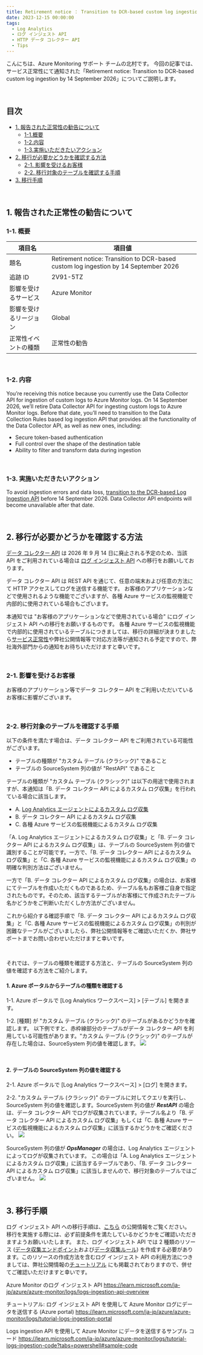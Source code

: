 ```yaml
---
title: Retirement notice ： Transition to DCR-based custom log ingestion by 14 September 2026 について
date: 2023-12-15 00:00:00
tags:
  - Log Analytics
  - ログ インジェスト API
  - HTTP データ コレクター API
  - Tips
---
```


こんにちは、Azure Monitoring サポート チームの北村です。
今回の記事では、サービス正常性にて通知された「Retirement notice: Transition to DCR-based custom log ingestion by 14 September 2026」についてご説明します。

<br>

<!-- more -->
## 目次
- [1. 報告された正常性の勧告について](#1-報告された正常性の勧告について)
  - [1-1.概要](#1-1-概要)
  - [1-2.内容](#1-2-内容)
  - [1-3.実施いただきたいアクション](#1-3-実施いただきたいアクション)
- [2. 移行が必要かどうかを確認する方法](#2-移行が必要かどうかを確認する方法)
  - [2-1. 影響を受けるお客様](#2-1-影響を受けるお客様)
  - [2-2. 移行対象のテーブルを確認する手順](#2-2-移行対象のテーブルを確認する手順)
- [3. 移行手順](#3-移行手順)

<br>

## 1. 報告された正常性の勧告について
### 1-1. 概要

| 項目名 | 項目値 |
|-------------|--------------------------------------------------------------------------------------|
| 題名                 | Retirement notice: Transition to DCR-based custom log ingestion by 14 September 2026 |
| 追跡 ID              | 2V91-5TZ |
| 影響を受けるサービス   | Azure Monitor |
| 影響を受けるリージョン | Global |
| 正常性イベントの種類   | 正常性の勧告 |

<br>

### 1-2. 内容
You’re receiving this notice because you currently use the Data Collector API for ingestion of custom logs to Azure Monitor logs.
On 14 September 2026, we’ll retire Data Collector API for ingesting custom logs to Azure Monitor logs. Before that date, you’ll need to transition to the Data Collection Rules based log ingestion API that provides all the functionality of the Data Collector API, as well as new ones, including:

- Secure token-based authentication
- Full control over the shape of the destination table
- Ability to filter and transform data during ingestion

<br>

### 1-3. 実施いただきたいアクション
To avoid ingestion errors and data loss, [transition to the DCR-based Log Ingestion API](https://learn.microsoft.com/en-us/azure/azure-monitor/logs/custom-logs-migrate) before 14 September 2026. Data Collector API endpoints will become unavailable after that date.

<br>

## 2. 移行が必要かどうかを確認する方法
[データ コレクター API](https://learn.microsoft.com/ja-jp/azure/azure-monitor/logs/data-collector-api?tabs=powershell) は 2026 年 9 月 14 日に廃止される予定のため、当該 API をご利用されている場合は [ログ インジェスト API](https://learn.microsoft.com/ja-jp/azure/azure-monitor/logs/logs-ingestion-api-overview) への移行をお願いしております。

データ コレクター API は REST API を通じて、任意の端末および任意の方法にて HTTP アクセスしてログを送信する機能です。
お客様のアプリケーションなどで使用されるような機能でございますが、各種 Azure サービスの監視機能で内部的に使用されている場合もございます。

本通知では "お客様のアプリケーションなどで使用されている場合" にログ インジェスト API への移行をお願いするものです。
各種 Azure サービスの監視機能で内部的に使用されているテーブルにつきましては、移行の詳細が決まりましたら[サービス正常性](https://learn.microsoft.com/ja-jp/azure/service-health/overview)や弊社公開情報等で対応方法等が通知される予定ですので、弊社海外部門からの通知をお待ちいただけますと幸いです。

<br>

### 2-1. 影響を受けるお客様
お客様のアプリケーション等でデータ コレクター API をご利用いただいているお客様に影響がございます。


<br>

### 2-2. 移行対象のテーブルを確認する手順
以下の条件を満たす場合は、データ コレクター API をご利用されている可能性がございます。

- テーブルの種類が "カスタム テーブル (クラシック)" であること
- テーブルの SourceSystem 列の値が "RestAPI" であること


テーブルの種類が "カスタム テーブル (クラシック)" は以下の用途で使用されますが、本通知は「B. データ コレクター API によるカスタム ログ収集」を行われている場合に該当します。

- A. [Log Analytics エージェントによるカスタム ログ収集](https://learn.microsoft.com/ja-jp/azure/azure-monitor/agents/data-sources-custom-logs)
- B. データ コレクター API によるカスタム ログ収集
- C. 各種 Azure サービスの監視機能によるカスタム ログ収集

「A. Log Analytics エージェントによるカスタム ログ収集」と「B. データ コレクター API によるカスタム ログ収集」は、テーブルの SourceSystem 列の値で識別することが可能です。一方で、「B. データ コレクター API によるカスタム ログ収集」と「C. 各種 Azure サービスの監視機能によるカスタム ログ収集」の明確な判別方法はございません。

一方で「B. データ コレクター API によるカスタム ログ収集」の場合は、お客様にてテーブルを作成いただくものであるため、テーブル名もお客様ご自身で指定されたものです。そのため、該当するテーブルがお客様にて作成されたテーブル名かどうかをご判断いただくしか方法がございません。

これから紹介する確認手順で「B. データ コレクター API によるカスタム ログ収集」と「C. 各種 Azure サービスの監視機能によるカスタム ログ収集」の判別が困難なテーブルがございましたら、弊社公開情報等をご確認いただくか、弊社サポートまでお問い合わせいただけますと幸いです。

<br>

それでは、テーブルの種類を確認する方法と、テーブルの SourceSystem 列の値を確認する方法をご紹介します。

#### 1. Azure ポータルからテーブルの種類を確認する
1-1. Azure ポータルで [Log Analytics ワークスペース] > [テーブル] を開きます。

1-2. [種類] が "カスタム テーブル (クラシック)" のテーブルがあるかどうかを確認します。
以下例ですと、赤枠線部分のテーブルがデータ コレクター API を利用している可能性があります。"カスタム テーブル (クラシック)" のテーブルが存在した場合は、SourceSystem 列の値を確認します。
![](./HowToMigrateToLogIngestionAPI/image01.png)

<br>

#### 2. テーブルの SourceSystem 列の値を確認する
2-1. Azure ポータルで [Log Analytics ワークスペース] > [ログ] を開きます。

2-2. "カスタム テーブル (クラシック)" のテーブルに対してクエリを実行し、SourceSystem 列の値を確認します。SourceSystem 列の値が ***RestAPI*** の場合は、データ コレクター API でログが収集されています。テーブル名より「B. データ コレクター API によるカスタム ログ収集」もしくは「C. 各種 Azure サービスの監視機能によるカスタム ログ収集」に該当するかどうかをご確認ください。
![](./HowToMigrateToLogIngestionAPI/image02.png)


SourceSystem 列の値が ***OpsManager*** の場合は、Log Analytics エージェントによってログが収集されています。
この場合は「A. Log Analytics エージェントによるカスタム ログ収集」に該当するテーブルであり、「B. データ コレクター API によるカスタム ログ収集」に該当しませんので、移行対象のテーブルではございません。
![](./HowToMigrateToLogIngestionAPI/image03.png)

<br>

## 3. 移行手順
ログ インジェスト API への移行手順は、[こちら](https://learn.microsoft.com/ja-JP/azure/azure-monitor/logs/custom-logs-migrate) の公開情報をご覧ください。
移行を実施する際には、必ず前提条件を満たしているかどうかをご確認いただきますようお願いいたします。
また、ログ インジェスト API では 2 種類のリソース ([データ収集エンドポイント](https://learn.microsoft.com/ja-JP/azure/azure-monitor/essentials/data-collection-endpoint-overview?tabs=portal)および[データ収集ルール](https://learn.microsoft.com/ja-JP/azure/azure-monitor/essentials/data-collection-rule-overview?tabs=portal)) を作成する必要があります。このリソースの作成方法を含むログ インジェスト API の利用方法につきましては、弊社公開情報の[チュートリアル](https://learn.microsoft.com/ja-jp/azure/azure-monitor/logs/tutorial-logs-ingestion-portal) にも掲載されておりますので、併せてご確認いただけますと幸いです。

Azure Monitor のログ インジェスト API
https://learn.microsoft.com/ja-jp/azure/azure-monitor/logs/logs-ingestion-api-overview

チュートリアル: ログ インジェスト API を使用して Azure Monitor ログにデータを送信する (Azure portal)
https://learn.microsoft.com/ja-jp/azure/azure-monitor/logs/tutorial-logs-ingestion-portal

Logs ingestion API を使用して Azure Monitor にデータを送信するサンプル コード
https://learn.microsoft.com/ja-jp/azure/azure-monitor/logs/tutorial-logs-ingestion-code?tabs=powershell#sample-code